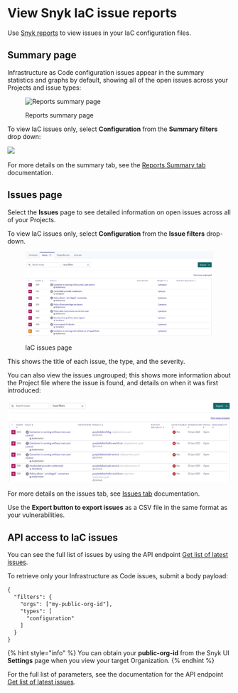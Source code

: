# View Snyk IaC issue reports

Use [Snyk reports](../../manage-risk/reporting/legacy-reports/) to view issues in your IaC configuration files.

## Summary page

Infrastructure as Code configuration issues appear in the summary statistics and graphs by default, showing all of the open issues across your Projects and issue types:

<figure><img src="../../.gitbook/assets/image4.png" alt="Reports summary page"><figcaption><p>Reports summary page</p></figcaption></figure>

To view IaC issues only, select **Configuration** from the **Summary filters** drop down:

![](../../.gitbook/assets/screenshot_2021-02-17_at_14.22.50.png)

For more details on the summary tab, see the [Reports Summary tab](../../manage-risk/reporting/legacy-reports/legacy-reports-summary-tab.md) documentation.

## Issues page

Select the **Issues** page to see detailed information on open issues across all of your Projects.

To view IaC issues only, select **Configuration** from the **Issue filters** drop-down.

<figure><img src="../../.gitbook/assets/image3.png" alt="IaC issues page"><figcaption><p>IaC issues page</p></figcaption></figure>

This shows the title of each issue, the type, and the severity.

You can also view the issues ungrouped; this shows more information about the Project file where the issue is found, and details on when it was first introduced:

![](<../../.gitbook/assets/image2-3 (1) (1) (1) (1) (1) (1) (1) (1) (1) (1) (1) (1) (1) (1) (5).png>)

For more details on the issues tab, see [Issues tab](../../manage-risk/reporting/legacy-reports/legacy-reports-issues-tab.md) documentation.

Use the **Export button to export issues** as a CSV file in the same format as your vulnerabilities.

## API access to IaC issues

You can see the full list of issues by using the API endpoint [Get list of latest issues](../../snyk-api/reference/reporting-api-v1.md#reporting-issues-latest).

To retrieve only your Infrastructure as Code issues, submit a body payload:

```
{
  "filters": {
    "orgs": ["my-public-org-id"],
    "types": [
      "configuration"
    ]
  }
}
```

{% hint style="info" %}
You can obtain your **public-org-id** from the Snyk UI **Settings** page when you view your target Organization.
{% endhint %}

For the full list of parameters, see the documentation for the API endpoint [Get list of latest issues](../../snyk-api/reference/reporting-api-v1.md#reporting-issues-latest).

